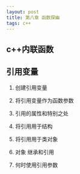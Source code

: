 ```yaml
---
layout: post
title: 第八章 函数探幽
tags: c++ 
---
```


## c++内联函数



## 引用变量

1. 创建引用变量

   

2. 将引用变量作为函数参数

   

3. 引用的属性和特别之处

   

4. 将引用用于结构

   

5. 将引用用于类对象

   

6. 对象 继承和引用

   

7. 何时使用引用参数

   